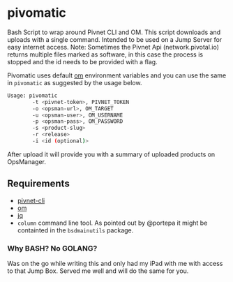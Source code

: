 # pivomatic
Bash Script to wrap around Pivnet CLI and OM. This script downloads and uploads with a single command. Intended to be used on a Jump Server for easy internet access.
Note: Sometimes the Pivnet Api (network.pivotal.io) returns multiple files marked as software, in this case the process is stopped and the id needs to be provided with a flag.

Pivomatic uses default [om](https://github.com/pivotal-cf/om) environment variables and you can use the same in `pivomatic` as suggested by the usage below.

```bash
Usage: pivomatic
        -t <pivnet-token>, PIVNET_TOKEN
        -o <opsman-url>, OM_TARGET
        -u <opsman-user>, OM_USERNAME
        -p <opsman-pass>, OM_PASSWORD
        -s <product-slug>
        -r <release>
        -i <id (optional)>
```

After upload it will provide you with a summary of uploaded products on OpsManager.

## Requirements

- [pivnet-cli](https://github.com/pivotal-cf/pivnet-cli)
- [om](https://github.com/pivotal-cf/om)
- [jq](https://stedolan.github.io/jq/)
- `column` command line tool. As pointed out by @portepa it might be containted in the `bsdmainutils` package.

### Why BASH? No GOLANG?

Was on the go while writing this and only had my iPad with me with access to that Jump Box. Served me well and will do the same for you.
